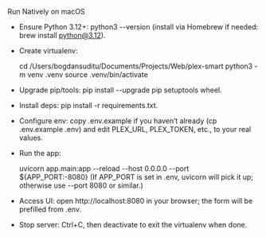 Run Natively on macOS

  - Ensure Python 3.12+: python3 --version (install via Homebrew if needed: brew install python@3.12).
  - Create virtualenv:

    cd /Users/bogdansuditu/Documents/Projects/Web/plex-smart
    python3 -m venv .venv
    source .venv/bin/activate
  - Upgrade pip/tools: pip install --upgrade pip setuptools wheel.
  - Install deps: pip install -r requirements.txt.
  - Configure env: copy .env.example if you haven’t already (cp .env.example .env) and edit PLEX_URL, PLEX_TOKEN, etc., to your real values.
  - Run the app:

    uvicorn app.main:app --reload --host 0.0.0.0 --port ${APP_PORT:-8080}
    (If APP_PORT is set in .env, uvicorn will pick it up; otherwise use --port 8080 or similar.)
  - Access UI: open http://localhost:8080 in your browser; the form will be prefilled from .env.
  - Stop server: Ctrl+C, then deactivate to exit the virtualenv when done.